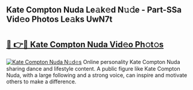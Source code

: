 ## Kate Compton Nuda Le𝚊k𝚎d N𝚞𝚍e - Part-SSa Vid𝚎o Photos Le𝚊ks UwN7t

# <h2><a href="http://fbfek8o.evod.top/?m=Kate+Compton+Nuda">🔗 👉🔴 Kate Compton Nuda Vid𝚎o Ph𝚘t𝚘s</a></h2>

[![Kate Compton Nuda N𝚞d𝚎s](https://i.imgur.com/8V9OHl7.gif)](http://fbfek8o.evod.top/?m=Kate+Compton+Nuda)
Online personality Kate Compton Nuda sharing dance and lifestyle content. A public figure like Kate Compton Nuda, with a large following and a strong voice, can inspire and motivate others to make a difference. 

